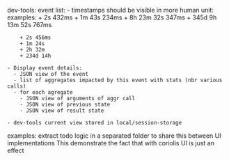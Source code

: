 dev-tools:
  event list:
    - timestamps should be visible in more human unit:
      examples:
        + 2s 432ms
        + 1m 43s 234ms
        + 8h 23m 32s 347ms
        + 345d 9h 13m 52s 767ms

        + 2s 456ms
        + 1m 24s
        + 2h 32m
        + 234d 14h

    - Display event details:
      - JSON view of the event
      - list of aggregates impacted by this event with stats (nbr various calls)
      - for each agregate
        - JSON view of arguments of aggr call
        - JSON view of previous state
        - JSON view of result state

    - dev-tools current view stored in local/session-storage

examples:
  extract todo logic in a separated folder to share this between UI implementations
    This demonstrate the fact that with coriolis UI is just an effect
